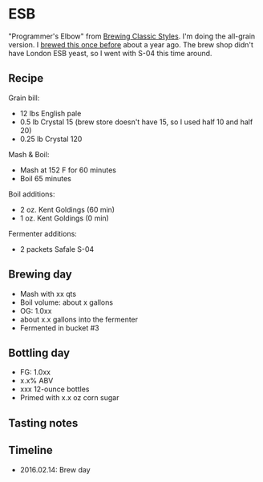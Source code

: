 # ESB
"Programmer's Elbow" from [Brewing Classic Styles](http://www.amazon.com/Brewing-Classic-Styles-Winning-Recipes-ebook/dp/B002C1AJX8). I'm doing the all-grain version. I [brewed this once before](../11-ESB) about a year ago. The brew shop didn't have London ESB yeast, so I went with S-04 this time around.

## Recipe
Grain bill:
* 12 lbs English pale
* 0.5 lb Crystal 15 (brew store doesn't have 15, so I used half 10 and half 20)
* 0.25 lb Crystal 120

Mash & Boil:
* Mash at 152 F for 60 minutes
* Boil 65 minutes

Boil additions:
* 2 oz. Kent Goldings (60 min)
* 1 oz. Kent Goldings (0 min)

Fermenter additions:
* 2 packets Safale S-04

## Brewing day
* Mash with xx qts
* Boil volume: about x gallons
* OG: 1.0xx
* about x.x gallons into the fermenter
* Fermented in bucket #3

## Bottling day
* FG: 1.0xx
* x.x% ABV
* xxx 12-ounce bottles
* Primed with x.x oz corn sugar

## Tasting notes

## Timeline
* 2016.02.14: Brew day
